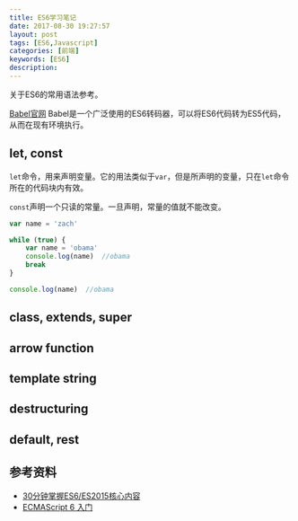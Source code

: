 ```yaml
---
title: ES6学习笔记
date: 2017-08-30 19:27:57
layout: post
tags: [ES6,Javascript]
categories: [前端]
keywords: [ES6]
description:
---
```


关于ES6的常用语法参考。

<!-- more -->

[Babel官网](https://babeljs.io/)
Babel是一个广泛使用的ES6转码器，可以将ES6代码转为ES5代码，从而在现有环境执行。
## let, const
`let`命令，用来声明变量。它的用法类似于`var`，但是所声明的变量，只在`let`命令所在的代码块内有效。

`const`声明一个只读的常量。一旦声明，常量的值就不能改变。

```js
var name = 'zach'

while (true) {
    var name = 'obama'
    console.log(name)  //obama
    break
}

console.log(name)  //obama
```


## class, extends, super
## arrow function
## template string
## destructuring
## default, rest

## 参考资料
- [30分钟掌握ES6/ES2015核心内容](https://segmentfault.com/a/1190000004365693#articleHeader5)
- [ECMAScript 6 入门](https://es6.ruanyifeng.com/)
